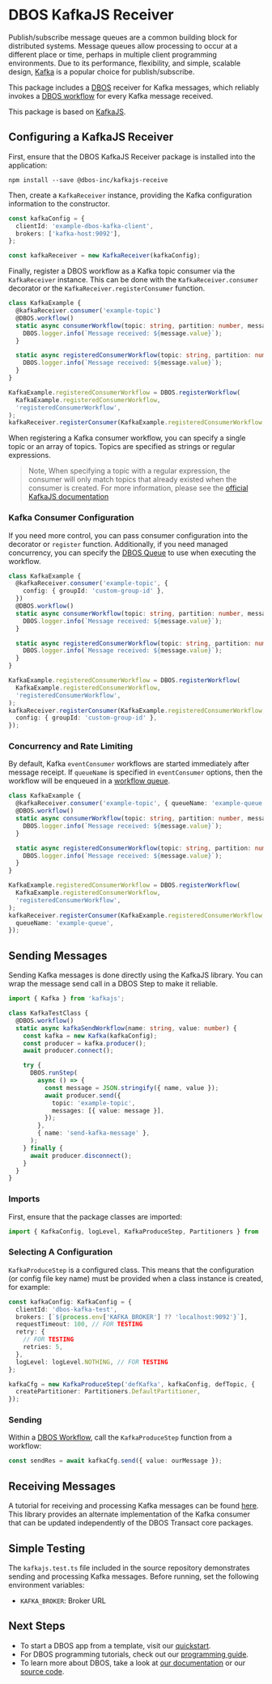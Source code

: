 # DBOS KafkaJS Receiver

Publish/subscribe message queues are a common building block for distributed systems.
Message queues allow processing to occur at a different place or time, perhaps in multiple client programming environments.
Due to its performance, flexibility, and simple, scalable design, [Kafka](https://www.confluent.io/cloud-kafka) is a popular choice for publish/subscribe.

This package includes a [DBOS](https://docs.dbos.dev/) receiver for Kafka messages, which reliably invokes a
[DBOS workflow](https://docs.dbos.dev/typescript/tutorials/workflow-tutorial) for every Kafka message received.

This package is based on [KafkaJS](https://kafka.js.org/).

## Configuring a KafkaJS Receiver

First, ensure that the DBOS KafkaJS Receiver package is installed into the application:

```
npm install --save @dbos-inc/kafkajs-receive
```

Then, create a `KafkaReceiver` instance, providing the Kafka configuration information to the constructor.

```ts
const kafkaConfig = {
  clientId: 'example-dbos-kafka-client',
  brokers: ['kafka-host:9092'],
};

const kafkaReceiver = new KafkaReceiver(kafkaConfig);
```

Finally, register a DBOS workflow as a Kafka topic consumer via the `KafkaReceiver` instance.
This can be done with the `KafkaReceiver.consumer` decorator or the `KafkaReceiver.registerConsumer` function.

```ts
class KafkaExample {
  @kafkaReceiver.consumer('example-topic')
  @DBOS.workflow()
  static async consumerWorkflow(topic: string, partition: number, message: KafkaMessage) {
    DBOS.logger.info(`Message received: ${message.value}`);
  }

  static async registeredConsumerWorkflow(topic: string, partition: number, message: KafkaMessage) {
    DBOS.logger.info(`Message received: ${message.value}`);
  }
}

KafkaExample.registeredConsumerWorkflow = DBOS.registerWorkflow(
  KafkaExample.registeredConsumerWorkflow,
  'registeredConsumerWorkflow',
);
kafkaReceiver.registerConsumer(KafkaExample.registeredConsumerWorkflow, 'another-example-topic');
```

When registering a Kafka consumer workflow, you can specify a single topic or an array of topics.
Topics are specified as strings or regular expressions.

> Note, When specifying a topic with a regular expression, the consumer will only match topics that already existed when the consumer is created.
> For more information, please see the [official KafkaJS documentation](https://kafka.js.org/docs/consuming)

### Kafka Consumer Configuration

If you need more control, you can pass consumer configuration into the decorator or `register` function.
Additionally, if you need managed concurrency, you can specify the [DBOS Queue](https://docs.dbos.dev/typescript/tutorials/queue-tutorial)
to use when executing the workflow.

```ts
class KafkaExample {
  @kafkaReceiver.consumer('example-topic', {
    config: { groupId: 'custom-group-id' },
  })
  @DBOS.workflow()
  static async consumerWorkflow(topic: string, partition: number, message: KafkaMessage) {
    DBOS.logger.info(`Message received: ${message.value}`);
  }

  static async registeredConsumerWorkflow(topic: string, partition: number, message: KafkaMessage) {
    DBOS.logger.info(`Message received: ${message.value}`);
  }
}

KafkaExample.registeredConsumerWorkflow = DBOS.registerWorkflow(
  KafkaExample.registeredConsumerWorkflow,
  'registeredConsumerWorkflow',
);
kafkaReceiver.registerConsumer(KafkaExample.registeredConsumerWorkflow, 'another-example-topic', {
  config: { groupId: 'custom-group-id' },
});
```

### Concurrency and Rate Limiting

By default, Kafka `eventConsumer` workflows are started immediately after message receipt.
If `queueName` is specified in `eventConsumer` options, then the workflow will be enqueued in a [workflow queue](https://docs.dbos.dev/typescript/reference/transactapi/workflow-queues).

```ts
class KafkaExample {
  @kafkaReceiver.consumer('example-topic', { queueName: 'example-queue' })
  @DBOS.workflow()
  static async consumerWorkflow(topic: string, partition: number, message: KafkaMessage) {
    DBOS.logger.info(`Message received: ${message.value}`);
  }

  static async registeredConsumerWorkflow(topic: string, partition: number, message: KafkaMessage) {
    DBOS.logger.info(`Message received: ${message.value}`);
  }
}

KafkaExample.registeredConsumerWorkflow = DBOS.registerWorkflow(
  KafkaExample.registeredConsumerWorkflow,
  'registeredConsumerWorkflow',
);
kafkaReceiver.registerConsumer(KafkaExample.registeredConsumerWorkflow, 'another-example-topic', {
  queueName: 'example-queue',
});
```

## Sending Messages

Sending Kafka messages is done directly using the KafkaJS library.
You can wrap the message send call in a DBOS Step to make it reliable.

```ts
import { Kafka } from 'kafkajs';

class KafkaTestClass {
  @DBOS.workflow()
  static async kafkaSendWorkflow(name: string, value: number) {
    const kafka = new Kafka(kafkaConfig);
    const producer = kafka.producer();
    await producer.connect();

    try {
      DBOS.runStep(
        async () => {
          const message = JSON.stringify({ name, value });
          await producer.send({
            topic: 'example-topic',
            messages: [{ value: message }],
          });
        },
        { name: 'send-kafka-message' },
      );
    } finally {
      await producer.disconnect();
    }
  }
}
```

### Imports

First, ensure that the package classes are imported:

```typescript
import { KafkaConfig, logLevel, KafkaProduceStep, Partitioners } from '@dbos-inc/dbos-kafkajs';
```

### Selecting A Configuration

`KafkaProduceStep` is a configured class. This means that the configuration (or config file key name) must be provided when a class instance is created, for example:

```typescript
const kafkaConfig: KafkaConfig = {
  clientId: 'dbos-kafka-test',
  brokers: [`${process.env['KAFKA_BROKER'] ?? 'localhost:9092'}`],
  requestTimeout: 100, // FOR TESTING
  retry: {
    // FOR TESTING
    retries: 5,
  },
  logLevel: logLevel.NOTHING, // FOR TESTING
};

kafkaCfg = new KafkaProduceStep('defKafka', kafkaConfig, defTopic, {
  createPartitioner: Partitioners.DefaultPartitioner,
});
```

### Sending

Within a [DBOS Workflow](https://docs.dbos.dev/typescript/tutorials/workflow-tutorial), call the `KafkaProduceStep` function from a workflow:

```typescript
const sendRes = await kafkaCfg.send({ value: ourMessage });
```

## Receiving Messages

A tutorial for receiving and processing Kafka messages can be found [here](https://docs.dbos.dev/typescript/tutorials/requestsandevents/kafka-integration). This library provides an alternate implementation of the Kafka consumer that can be updated independently of the DBOS Transact core packages.

## Simple Testing

The `kafkajs.test.ts` file included in the source repository demonstrates sending and processing Kafka messages. Before running, set the following environment variables:

- `KAFKA_BROKER`: Broker URL

## Next Steps

- To start a DBOS app from a template, visit our [quickstart](https://docs.dbos.dev/quickstart).
- For DBOS programming tutorials, check out our [programming guide](https://docs.dbos.dev/typescript/programming-guide).
- To learn more about DBOS, take a look at [our documentation](https://docs.dbos.dev/) or our [source code](https://github.com/dbos-inc/dbos-transact-ts).
